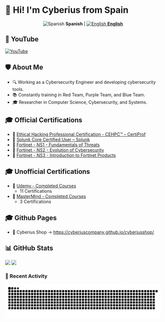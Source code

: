 # 👋 Hi! I'm Cyberius from Spain

<p align="center"><img src="https://flagcdn.com/w40/es.png" alt="Spanish"> <strong>Spanish</strong>  |  <a href="broken-reference"><img src="https://flagcdn.com/w40/us.png" alt="English"> <strong>English</strong></a></p>

## 📡 YouTube

[![YouTube](https://img.shields.io/badge/YouTube-Subscribe-red?style=for-the-badge\&logo=youtube)](https://www.youtube.com/@CyberiusCompany)

## 🛡️ About Me

* 🔍 Working as a Cybersecurity Engineer and developing cybersecurity tools.
* 📚 Constantly training in Red Team, Purple Team, and Blue Team.
* 🎓 Researcher in Computer Science, Cybersecurity, and Systems.

## 🎓 Official Certifications

* 🔐 [Ethical Hacking Professional Certification - CEHPC™ – CertiProf](https://www.credly.com/badges/59169a48-0ab6-4969-9e03-2cff4e9ff618/public_url)
* 🔐 [Splunk Core Certified User – Splunk](https://www.credly.com/badges/f85ad915-8974-468b-8989-a3d6c9f034a3/public_url)
* 🔐 [Fortinet - NS1 - Fundamentals of Threats](https://www.linkedin.com/in/marlon-cabrera)
* 🔐 [Fortinet - NS2 - Evolution of Cybersecurity](https://www.linkedin.com/in/marlon-cabrera)
* 🔐 [Fortinet - NS3 - Introduction to Fortinet Products](https://www.linkedin.com/in/marlon-cabrera)

## 🎓 Unofficial Certifications

* 🧠 [Udemy - Completed Courses](https://drive.google.com/drive/folders/1NVHxJk-HZHwo0CZSSqF-fqKAt5PVaCja?usp=sharing)
  * 11 Certifications
* 🧠 [MasterMind - Completed Courses](https://drive.google.com/drive/folders/1VFhssuT_Tjf3bpPB_D49H4tqAlMhU-Uc?usp=sharing)
  * 3 Certifications

## 🎓 Github Pages

* 🛒 Cyberius Shop -> https://cyberiuscompany.github.io/cyberiusshop/

## 📊 GitHub Stats

![](https://github-readme-stats.vercel.app/api?username=cyberiuscompany\&theme=dark\&hide_border=false\&include_all_commits=true\&count_private=true) ![](https://github-readme-stats.vercel.app/api/top-langs/?username=cyberiuscompany\&theme=dark\&hide_border=false\&layout=compact)

### 🐍 Recent Activity

<picture><source srcset="https://raw.githubusercontent.com/cyberiuscompany/cyberiuscompany/output/github-snake-dark.svg" media="(prefers-color-scheme: dark)"><img src="https://raw.githubusercontent.com/cyberiuscompany/cyberiuscompany/output/github-snake.svg" alt="github-snake"></picture>
